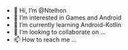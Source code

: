 - 👋 Hi, I’m @Ntelhon
- 👀 I’m interested in Games and Android
- 🌱 I’m currently learning Android-Kotlin
- 💞️ I’m looking to collaborate on ...
- 📫 How to reach me ...

<!---
Ntelhon/Ntelhon is a ✨ special ✨ repository because its `README.md` (this file) appears on your GitHub profile.
You can click the Preview link to take a look at your changes.
--->
